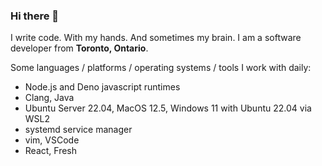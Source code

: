 ### Hi there 👋

I write code. With my hands. And sometimes my brain.
I am a software developer from **Toronto, Ontario**.

Some languages / platforms / operating systems / tools I work with daily:
- Node.js and Deno javascript runtimes
- Clang, Java
- Ubuntu Server 22.04, MacOS 12.5, Windows 11 with Ubuntu 22.04 via WSL2
- systemd service manager
- vim, VSCode
- React, Fresh
